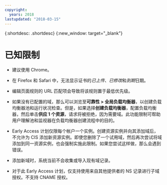 ```yaml
---
copyright:
  years: 2018
lastupdated: "2018-03-15"
---
```


{:shortdesc: .shortdesc}
{:new_window: target="_blank"}

# 已知限制

 * 建议使用 Chrome。

 * 在 Firefox 和 Safari 中，无法显示证书的*已上传*、*已修改*和*到期*日期。

 * 编辑页面规则的 URL 匹配项会导致将该规则置于最低优先级。
 
 * 如果没有已配置的域，那么可以浏览至**可靠性 > 全局负载均衡器**，以创建负载均衡器池和运行状况检查。但是，如果选择**创建负载均衡器**，配置负载均衡器，然后单击**供应 1 个资源**，请求将被拒绝，因为需要域。此功能限制可帮助用户理解池和监视器在负载均衡器创建流程中的目的。
 
 * Early Access 计划仅限每个帐户一个实例。创建资源实例并向其添加域后，不允许为 CIS 添加新资源实例。即使您删除了一个试用域，然后再次尝试将域添加到同一资源实例，也会强制实施此限制。如果您尝试这样做，那么会遇到错误。

 * 添加新域时，系统当前不会收集或导入现有域记录。

 * 对于此 Early Access 计划，仅支持使用来自其他提供者的 NS 记录进行子域授权。不支持 CNAME 授权。
